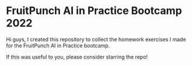 # FruitPunch AI in Practice Bootcamp 2022

Hi guys, I created this repository to collect the homework exercises I made for the FruitPunch AI in Practice bootcamp.

If this was useful to you, please consider starring the repo!
